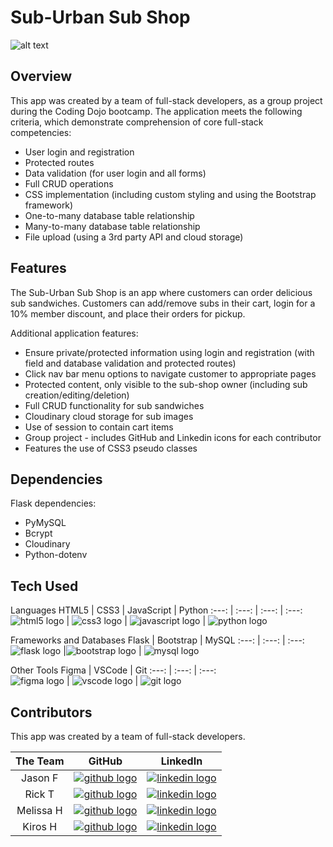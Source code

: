 # Sub-Urban Sub Shop

![alt text](/flask_app/static/images/subUrban.gif "Sub-Urban Sub Shop")

## Overview
This app was created by a team of full-stack developers, as a group project during the Coding Dojo bootcamp. The application meets the following criteria, which demonstrate comprehension of core full-stack competencies:
* User login and registration
* Protected routes
* Data validation (for user login and all forms)
* Full CRUD operations
* CSS implementation (including custom styling and using the Bootstrap framework)
* One-to-many database table relationship
* Many-to-many database table relationship
* File upload (using a 3rd party API and cloud storage)


## Features
The Sub-Urban Sub Shop is an app where customers can order delicious sub sandwiches. Customers can add/remove subs in their cart, login for a 10% member discount, and place their orders for pickup.

Additional application features:

* Ensure private/protected information using login and registration (with field and database validation and protected routes)
* Click nav bar menu options to navigate customer to appropriate pages
* Protected content, only visible to the sub-shop owner (including sub creation/editing/deletion)
* Full CRUD functionality for sub sandwiches
* Cloudinary cloud storage for sub images
* Use of session to contain cart items
* Group project - includes GitHub and Linkedin icons for each contributor
* Features the use of CSS3 pseudo classes



## Dependencies
Flask dependencies:

* PyMySQL
* Bcrypt
* Cloudinary
* Python-dotenv


## Tech Used

Languages
HTML5 |  CSS3  | JavaScript  | Python
:---:  |  :---:  |  :---:  |  :---:
![html5 logo](https://skillicons.dev/icons?i=html "HTML5 logo")  | ![css3 logo](https://skillicons.dev/icons?i=css "CSS3 logo") | ![javascript logo](https://skillicons.dev/icons?i=js "JavaScript logo") | ![python logo](https://skillicons.dev/icons?i=py "Python logo") 

Frameworks and Databases
Flask  | Bootstrap  | MySQL
:---:  |  :---:  |  :---:  
![flask logo](https://skillicons.dev/icons?i=flask "Flask logo") |![bootstrap logo](https://skillicons.dev/icons?i=bootstrap "Bootstrap logo")  |  ![mysql logo](https://skillicons.dev/icons?i=mysql "MySQL logo")

Other Tools
Figma |  VSCode  |  Git
:---:  |  :---:  |  :---:  
![figma logo](https://skillicons.dev/icons?i=figma "Figma logo")  | ![vscode logo](https://skillicons.dev/icons?i=vscode "VSCode logo") |  ![git logo](https://skillicons.dev/icons?i=git "Git logo") 


## Contributors
This app was created by a team of full-stack developers.

The Team |  GitHub  | LinkedIn
:---:  |  :---:  |  :---:
Jason F  |  [![github logo](https://skillicons.dev/icons?i=github "Jason's GitHub")](https://github.com/JFerr1997)  |   [![linkedin logo](https://skillicons.dev/icons?i=linkedin "Jason's LinkedIn")](https://www.linkedin.com/in/jason-ferraraccio/)
Rick T  |  [![github logo](https://skillicons.dev/icons?i=github "Rick's GitHub")](https://github.com/RTUNSTALLjr)  |   [![linkedin logo](https://skillicons.dev/icons?i=linkedin "Rick's LinkedIn")](https://www.linkedin.com/in/richard-tunstall-05671945/)
Melissa H  |  [![github logo](https://skillicons.dev/icons?i=github "Melissa's GitHub")](https://github.com/mmhernandez)  |   [![linkedin logo](https://skillicons.dev/icons?i=linkedin "Melissa's LinkedIn")](https://www.linkedin.com/in/melissa-dangelo-hernandez/)
Kiros H  |  [![github logo](https://skillicons.dev/icons?i=github "Kiros's GitHub")](https://github.com/Key12-max)  |   [![linkedin logo](https://skillicons.dev/icons?i=linkedin "Kiros's LinkedIn")](https://www.linkedin.com/in/kiros-haftu-6bb950159/)